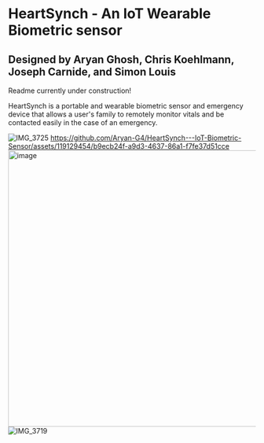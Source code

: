 # HeartSynch - An IoT Wearable Biometric sensor
## Designed by Aryan Ghosh, Chris Koehlmann, Joseph Carnide, and Simon Louis
Readme currently under construction!

HeartSynch is a portable and wearable biometric sensor and emergency device that allows a user's family to remotely monitor vitals and be contacted easily in the case of an emergency.


![IMG_3725](https://github.com/Aryan-G4/HeartSynch---IoT-Biometric-Sensor/assets/119129454/3c646009-eb83-4fa2-a30a-dc4f3b6d2930)
https://github.com/Aryan-G4/HeartSynch---IoT-Biometric-Sensor/assets/119129454/b9ecb24f-a9d3-4637-86a1-f7fe37d51cce
<img width="562" alt="image" src="https://github.com/Aryan-G4/HeartSynch---IoT-Biometric-Sensor/assets/119129454/d3363f49-8608-4c10-ad13-eaea31a53d4f">
![IMG_3719](https://github.com/Aryan-G4/HeartSynch---IoT-Biometric-Sensor/assets/119129454/20c2a3f9-b8f4-4f39-87bf-e74b92b9cc8c)











